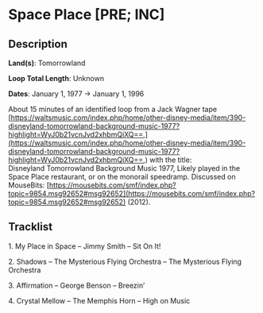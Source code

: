 # Space Place [PRE; INC]

## Description

**Land(s)**: Tomorrowland

**Loop Total Length**: Unknown

**Dates**: January 1, 1977 → January 1, 1996

About 15 minutes of an identified loop from a Jack Wagner tape [https://waltsmusic.com/index.php/home/other-disney-media/item/390-disneyland-tomorrowland-background-music-1977?highlight=WyJ0b21vcnJvd2xhbmQiXQ==,](https://waltsmusic.com/index.php/home/other-disney-media/item/390-disneyland-tomorrowland-background-music-1977?highlight=WyJ0b21vcnJvd2xhbmQiXQ==,) with the title: Disneyland Tomorrowland Background Music 1977, Likely played in the Space Place restaurant, or on the monorail speedramp. Discussed on MouseBits: [https://mousebits.com/smf/index.php?topic=9854.msg92652#msg92652](https://mousebits.com/smf/index.php?topic=9854.msg92652#msg92652) (2012).

## Tracklist

1\. My Place in Space – Jimmy Smith – Sit On It!



2\. Shadows – The Mysterious Flying Orchestra – The Mysterious Flying Orchestra



3\. Affirmation – George Benson – Breezin’



4\. Crystal Mellow – The Memphis Horn – High on Music


